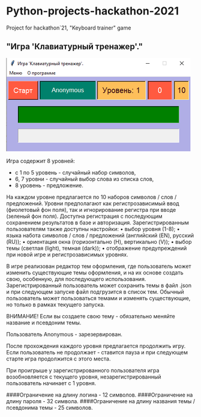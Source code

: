 # Python-projects-hackathon-2021
Project for hackathon`21, "Keyboard trainer" game

## "Игра 'Клавиатурный тренажер'."

![Интерфейс](/forms/light.png)

Игра содержит 8 уровней:
*	с 1 по 5 уровень - случайный набор символов,
*	6, 7 уровни - случайный выбор слова из списка слов,
*	8 уровень - предложение.

На каждом уровне предлагается по 10 наборов символов / слов / предложений.
Уровни предполагают как регистрозависимый ввод (фиолетовый фон поля), так и игнорирование регистра при вводе (зеленый фон поля).
Доступна регистрация с последующим сохранением результатов в базе и авторизация.
Зарегистрированным пользователям также доступны настройки:
•	выбор уровня (1-8);
•	языка набота символов / слов / предложений (английский (EN), русский (RU));
•	ориентация окна (горизонтально (H), вертикально (V));
•	выбор темы (светлая (light), темная (dark));
•	отображение предупреждений при новой игре и регистрозависимых уровнях.

В игре реализован редактор тем оформления, где пользователь может изменить существующие темы оформления, и на их основе создать свою, особенную, для последующего использования.
Зарегистрированный пользователь может сохранить темы в файл .json и при следующем запуске файл подгрузится в список тем. Обычный пользователь может пользоваться темами и изменять существующие, но только в рамках текущего запуска.

ВНИМАНИЕ! Если вы создаете свою тему - обязательно меняйте название и псевдоним темы.

Пользователь Anonymous - зарезервирован.

После прохождения каждого уровня предлагается продолжить игру.
Если пользователь не продолжает - ставится пауза и при следующем старте игра продолжится с этого места.

При проигрыше у зарегистрированного пользователя игра возобновляется с текущего уровня, незарегистрированный пользователь начинает с 1 уровня.

####Ограничение на длину логина - 12 символов.
####Ограничение на длину пароля  - 32 символа.
####Ограничение на длину названия темы / псевдонима темы - 25 символов.


